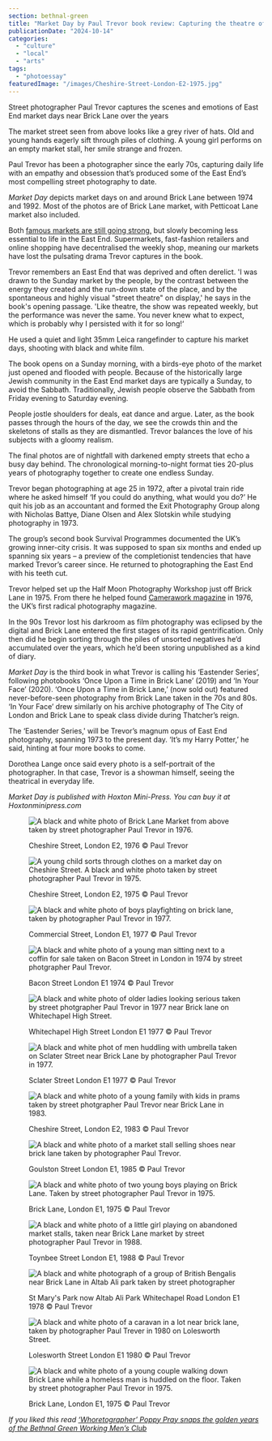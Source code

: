 ```yaml
---
section: bethnal-green
title: "Market Day by Paul Trevor book review: Capturing the theatre of Brick Lane"
publicationDate: "2024-10-14"
categories: 
  - "culture"
  - "local"
  - "arts"
tags: 
  - "photoessay"
featuredImage: "/images/Cheshire-Street-London-E2-1975.jpg"
---
```


Street photographer Paul Trevor captures the scenes and emotions of East End market days near Brick Lane over the years

The market street seen from above looks like a grey river of hats. Old and young hands eagerly sift through piles of clothing. A young girl performs on an empty market stall, her smile strange and frozen. 

Paul Trevor has been a photographer since the early 70s, capturing daily life with an empathy and obsession that’s produced some of the East End’s most compelling street photography to date. 

_Market Day_ depicts market days on and around Brick Lane between 1974 and 1992. Most of the photos are of Brick Lane market, with Petticoat Lane market also included.

Both [famous markets are still going strong,](https://romanroadlondon.com/best-east-london-markets/) but slowly becoming less essential to life in the East End. Supermarkets, fast-fashion retailers and online shopping have decentralised the weekly shop, meaning our markets have lost the pulsating drama Trevor captures in the book.

Trevor remembers an East End that was deprived and often derelict. 'I was drawn to the Sunday market by the people, by the contrast between the energy they created and the run-down state of the place, and by the spontaneous and highly visual "street theatre" on display,' he says in the book's opening passage. 'Like theatre, the show was repeated weekly, but the performance was never the same. You never knew what to expect, which is probably why I persisted with it for so long!‘

He used a quiet and light 35mm Leica rangefinder to capture his market days, shooting with black and white film. 

The book opens on a Sunday morning, with a birds-eye photo of the market just opened and flooded with people. Because of the historically large Jewish community in the East End market days are typically a Sunday, to avoid the Sabbath. Traditionally, Jewish people observe the Sabbath from Friday evening to Saturday evening.

People jostle shoulders for deals, eat dance and argue. Later, as the book passes through the hours of the day, we see the crowds thin and the skeletons of stalls as they are dismantled. Trevor balances the love of his subjects with a gloomy realism.

The final photos are of nightfall with darkened empty streets that echo a busy day behind. The chronological morning-to-night format ties 20-plus years of photography together to create one endless Sunday. 

Trevor began photographing at age 25 in 1972, after a pivotal train ride where he asked himself ‘If you could do anything, what would you do?’ He quit his job as an accountant and formed the Exit Photography Group along with Nicholas Battye, Diane Olsen and Alex Slotskin while studying photography in 1973. 

The group’s second book Survival Programmes documented the UK’s growing inner-city crisis. It was supposed to span six months and ended up spanning six years – a preview of the completionist tendencies that have marked Trevor’s career since. He returned to photographing the East End with his teeth cut. 

Trevor helped set up the Half Moon Photography Workshop just off Brick Lane in 1975. From there he helped found [Camerawork magazine](https://romanroadlondon.com/four-corners-camerawork-history/) in 1976, the UK’s first radical photography magazine.

In the 90s Trevor lost his darkroom as film photography was eclipsed by the digital and Brick Lane entered the first stages of its rapid gentrification. Only then did he begin sorting through the piles of unsorted negatives he’d accumulated over the years, which he’d been storing unpublished as a kind of diary. 

_Market Day_ is the third book in what Trevor is calling his ‘Eastender Series’, following photobooks ‘Once Upon a Time in Brick Lane’ (2019) and ‘In Your Face’ (2020). ‘Once Upon a Time in Brick Lane,’ (now sold out) featured never-before-seen photography from Brick Lane taken in the 70s and 80s. ‘In Your Face’ drew similarly on his archive photography of The City of London and Brick Lane to speak class divide during Thatcher’s reign. 

The ‘Eastender Series,' will be Trevor’s magnum opus of East End photography, spanning 1973 to the present day. ‘It’s my Harry Potter,’ he said, hinting at four more books to come. 

Dorothea Lange once said every photo is a self-portrait of the photographer. In that case, Trevor is a showman himself, seeing the theatrical in everyday life. 

_Market Day is published with Hoxton Mini-Press. You can buy it at Hoxtonminipress.com_

<figure>

![A black and white photo of Brick Lane Market from above taken by street photographer Paul Trevor in 1976.](/images/Cheshire-Street-London-E2-1976-1024x683.jpg)

<figcaption>

Cheshire Street, London E2, 1976 © Paul Trevor

</figcaption>

</figure>

<figure>

![A young child sorts through clothes on a market day on Cheshire Street. A black and white photo taken by street photographer Paul Trevor in 1975.](/images/Cheshire-Street-London-E2-1975-1024x683.jpg)

<figcaption>

Cheshire Street, London E2, 1975 © Paul Trevor

</figcaption>

</figure>

<figure>

![A black and white photo of boys playfighting on brick lane, taken by photographer Paul Trevor in 1977.](/images/Commercial-Street-London-E1-1977-1024x683.jpg)

<figcaption>

Commercial Street, London E1, 1977 © Paul Trevor

</figcaption>

</figure>

<figure>

![A black and white photo of a young man sitting next to a coffin for sale taken on Bacon Street in London in 1974 by street photgrapher Paul Trevor.](/images/Bacon-Street-London-E1-1974.jpg)

<figcaption>

Bacon Street London E1 1974 © Paul Trevor

</figcaption>

</figure>

<figure>

![A black and white photo of older ladies looking serious taken by street photgrapher Paul Trevor in 1977 near Brick lane on Whitechapel High Street.](/images/Whitechapel-High-Street-London-E1-1977-1024x683.jpg)

<figcaption>

Whitechapel High Street London E1 1977 © Paul Trevor

</figcaption>

</figure>

<figure>

![A black and white phot of men huddling with umbrella taken on Sclater Street near Brick Lane by photographer Paul Trevor in 1977.](/images/Sclater-Street-London-E1-1977-1024x683.jpg)

<figcaption>

Sclater Street London E1 1977 © Paul Trevor

</figcaption>

</figure>

<figure>

![A black and white photo of a young family with kids in prams taken by street photgrapher Paul Trevor near Brick Lane in 1983.](/images/Cheshire-Street-London-E2-1983.jpg)

<figcaption>

Cheshire Street, London E2, 1983 © Paul Trevor

</figcaption>

</figure>

<figure>

![A black and white photo of a market stall selling shoes near brick lane taken by photographer Paul Trevor.](/images/Goulston-Street-London-E1-1985.jpg)

<figcaption>

Goulston Street London E1, 1985 © Paul Trevor

</figcaption>

</figure>

<figure>

![A black and white photo of two young boys playing on Brick Lane. Taken by street photographer Paul Trevor in 1975.](/images/Brick-Lane-London-E1-1975-1024x683.jpg)

<figcaption>

Brick Lane, London E1, 1975 © Paul Trevor

</figcaption>

</figure>

<figure>

![A black and white photo of a little girl playing on abandoned market stalls, taken near Brick Lane market by street photographer Paul Trevor in 1988.](/images/Toynbee-Street-London-E1-1988-1024x683.jpg)

<figcaption>

Toynbee Street London E1, 1988 © Paul Trevor

</figcaption>

</figure>

<figure>

![A black and white photograph of a group of British Bengalis near Brick Lane in Altab Ali park taken by street photographer](/images/St-Marys-Park-now-Altab-Ali-Park-Whitechapel-Road-London-E1-1978.jpg)

<figcaption>

St Mary's Park now Altab Ali Park Whitechapel Road London E1 1978 © Paul Trevor

</figcaption>

</figure>

<figure>

![A black and white photo of a caravan in a lot near brick lane, taken by photographer Paul Trever in 1980 on Lolesworth Street.](/images/Lolesworth-Street-London-E1-1980-1024x683.jpg)

<figcaption>

Lolesworth Street London E1 1980 © Paul Trevor

</figcaption>

</figure>

<figure>

![A black and white photo of a young couple walking down Brick Lane while a homeless man is huddled on the floor. Taken by street photographer Paul Trevor in 1975.](/images/Brick-Lane-London-E1-1975--1024x683.jpg)

<figcaption>

Brick Lane, London E1, 1975 © Paul Trevor

</figcaption>

</figure>

_If you liked this read_ _[‘Whoretographer’ Poppy Pray snaps the golden years of the Bethnal Green Working Men’s Club](https://bethnalgreenlondon.co.uk/queer-sex-workers-working-mens-club-whoretographer-poppy-pray/)_
